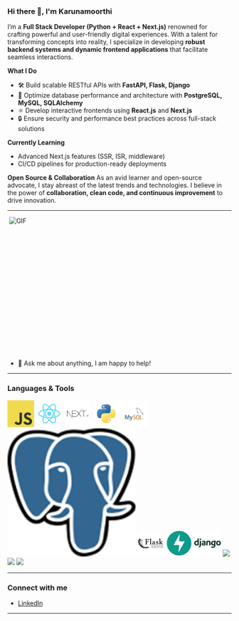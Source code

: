 ### Hi there 👋, I'm Karunamoorthi

I’m a **Full Stack Developer (Python + React + Next.js)** renowned for crafting powerful and user-friendly digital experiences. With a talent for transforming concepts into reality, I specialize in developing **robust backend systems and dynamic frontend applications** that facilitate seamless interactions.

**What I Do**

- 🛠️ Build scalable RESTful APIs with **FastAPI, Flask, Django**
- 🔧 Optimize database performance and architecture with **PostgreSQL, MySQL, SQLAlchemy**
- ⚛️ Develop interactive frontends using **React.js** and **Next.js**
- 🔒 Ensure security and performance best practices across full-stack solutions

**Currently Learning**
- Advanced Next.js features (SSR, ISR, middleware)
- CI/CD pipelines for production-ready deployments

**Open Source & Collaboration**
As an avid learner and open-source advocate, I stay abreast of the latest trends and technologies. I believe in the power of **collaboration, clean code, and continuous improvement** to drive innovation.

---

<img align="right" alt="GIF" src="https://github.com/abhisheknaiidu/abhisheknaiidu/blob/master/code.gif?raw=true" width="500" height="320" />

- 💬 Ask me about anything, I am happy to help!

---

### **Languages & Tools**

<code><img width="60" src="https://raw.githubusercontent.com/github/explore/80688e429a7d4ef2fca1e82350fe8e3517d3494d/topics/javascript/javascript.png"></code>
<code><img width="60" src="https://raw.githubusercontent.com/github/explore/80688e429a7d4ef2fca1e82350fe8e3517d3494d/topics/react/react.png"></code>
<code><img width="60" src="https://raw.githubusercontent.com/github/explore/37c71e2f6a7807046e0eacac7a1fbb93b9f1b90a/topics/nextjs/nextjs.png"></code>
<code><img width="60" src="https://raw.githubusercontent.com/github/explore/80688e429a7d4ef2fca1e82350fe8e3517d3494d/topics/python/python.png"></code>
<code><img width="60" src="https://raw.githubusercontent.com/github/explore/80688e429a7d4ef2fca1e82350fe8e3517d3494d/topics/mysql/mysql.png"></code>
<code><img src="https://raw.githubusercontent.com/github/explore/37c71e2f6a7807046e0eacac7a1fbb93b9f1b90a/topics/postgresql/postgresql.png"></code>
<code><img width="60" src="https://raw.githubusercontent.com/github/explore/37c71e2f6a7807046e0eacac7a1fbb93b9f1b90a/topics/flask/flask.png"></code>
<code><img width="60" src="https://raw.githubusercontent.com/github/explore/37c71e2f6a7807046e0eacac7a1fbb93b9f1b90a/topics/fastapi/fastapi.png"></code>
<code><img width="60" src="https://raw.githubusercontent.com/github/explore/37c71e2f6a7807046e0eacac7a1fbb93b9f1b90a/topics/django/django.png"></code>
<code><img width="60" src="https://www.vectorlogo.zone/logos/github/github-icon.svg"></code>
<code><img width="60" src="https://www.vectorlogo.zone/logos/git-scm/git-scm-icon.svg"></code>
<code><img width="60" src="https://www.vectorlogo.zone/logos/atlassian_jira/atlassian_jira-icon.svg"></code>

---

### **Connect with me**
- [LinkedIn](https://www.linkedin.com/in/karuna-moorthi-983b73278/)

---
